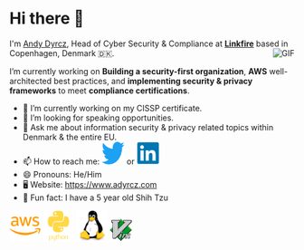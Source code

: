 # Hi there 👋 
I'm <a href="https://www.linkedin.com/in/adyrcz/">Andy Dyrcz</a>, Head of Cyber Security & Compliance at <strong><a href="https://www.linkfire.com/">Linkfire</a></strong> based in Copenhagen, Denmark 🇩🇰.
<img align="right" alt="GIF" src="https://media.giphy.com/media/llKJGxQ1ESmac/giphy.gif" />

I’m currently working on <strong>Building a security-first organization</strong>, <strong>AWS</strong> well-architected best practices, and <strong>implementing security & privacy frameworks</strong> to meet <strong>compliance certifications</strong>.
- 🌱 I’m currently working on my CISSP certificate.
- 👯 I’m looking for speaking opportunities.
- 💬 Ask me about information security & privacy related topics within Denmark & the entire EU.
- 📫 How to reach me: <a href="https://www.twitter.com/adyrcz/"><img src="https://raw.githubusercontent.com/devicons/devicon/master/icons/twitter/twitter-original.svg" alt="nodejs" width="40" height="40" /></a> or <a href="https://www.linkedin.com/in/adyrcz/"><img src="https://raw.githubusercontent.com/devicons/devicon/master/icons/linkedin/linkedin-original.svg" alt="nodejs" width="40" height="40" /></a>
- 😄 Pronouns: He/Him
- 🖥 Website: https://www.adyrcz.com
- 🐶 Fun fact: I have a 5 year old Shih Tzu

<p align="left">
    <img src="https://raw.githubusercontent.com/devicons/devicon/master/icons/amazonwebservices/amazonwebservices-plain-wordmark.svg" alt="nodejs" width="55" height="55" />
    <img src="https://raw.githubusercontent.com/devicons/devicon/master/icons/python/python-plain-wordmark.svg" alt="nodejs" width="55" height="55" />
    <img src="https://raw.githubusercontent.com/devicons/devicon/master/icons/linux/linux-original.svg" alt="nodejs" width="55" height="55" />
    <img src="https://raw.githubusercontent.com/devicons/devicon/master/icons/vim/vim-original.svg" alt="nodejs" width="40" height="40" />
</p>



